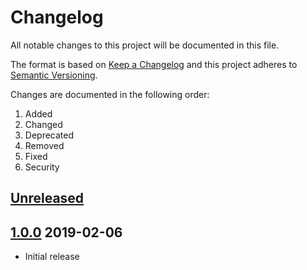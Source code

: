 # Changelog
All notable changes to this project will be documented in this file.

The format is based on [Keep a Changelog](http://keepachangelog.com/en/1.0.0/)
and this project adheres to [Semantic Versioning](http://semver.org/spec/v2.0.0.html).

Changes are documented in the following order:

 1. Added
 2. Changed
 3. Deprecated
 4. Removed
 5. Fixed
 6. Security

## [Unreleased](https://github.com/CytoDev/SimpleBitbucketWebhooks-PHP/compare/master...dev)

## [1.0.0] 2019-02-06
 - Initial release

[1.0.0]: https://github.com/CytoDev/SimpleBitbucketWebhooks-PHP/compare/e3caef...v1.0.0
